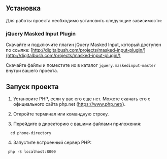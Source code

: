 ## Установка

Для работы проекта необходимо установить следующие зависимости:

### jQuery Masked Input Plugin

Скачайте и подключите плагин jQuery Masked Input, который доступен по ссылке:
[http://digitalbush.com/projects/masked-input-plugin/](http://digitalbush.com/projects/masked-input-plugin/)

Скачайте файлы и поместите их в каталог `jquery.maskedinput-master` внутри вашего проекта.

## Запуск проекта

1. Установите PHP, если у вас его еще нет. Можете скачать его с официального сайта php.net (https://www.php.net/).

2. Откройте терминал или командную строку.

3. Перейдите в директорию с вашими файлами приложения:
```  
  cd phone-directory
``` 

4. Запустите встроенный сервер PHP:
```
 php -S localhost:8000
```

